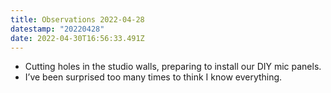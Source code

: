 ```yaml
---
title: Observations 2022-04-28
datestamp: "20220428"
date: 2022-04-30T16:56:33.491Z
---
```

- Cutting holes in the studio walls, preparing to install our DIY mic panels.
- I’ve been surprised too many times to think I know everything. 
